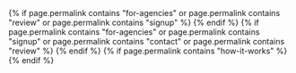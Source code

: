 <script
  src="https://code.jquery.com/jquery-3.2.1.min.js"
  integrity="sha256-hwg4gsxgFZhOsEEamdOYGBf13FyQuiTwlAQgxVSNgt4="
  crossorigin="anonymous"></script>
<script src="https://cdnjs.cloudflare.com/ajax/libs/tether/1.4.0/js/tether.min.js" integrity="sha384-DztdAPBWPRXSA/3eYEEUWrWCy7G5KFbe8fFjk5JAIxUYHKkDx6Qin1DkWx51bBrb" crossorigin="anonymous"></script>
<script src="https://maxcdn.bootstrapcdn.com/bootstrap/4.0.0-alpha.6/js/bootstrap.min.js" integrity="sha384-vBWWzlZJ8ea9aCX4pEW3rVHjgjt7zpkNpZk+02D9phzyeVkE+jo0ieGizqPLForn" crossorigin="anonymous"></script>
<script src="https://use.typekit.net/iln8jts.js"></script>
<script>try{Typekit.load({ async: true });}catch(e){}</script>
<script async src="https://use.fontawesome.com/80e72ab7b1.js"></script>
<link href="https://use.fontawesome.com/80e72ab7b1.css" media="all" rel="stylesheet">
{% if page.permalink contains "for-agencies" or page.permalink contains "review" or page.permalink contains "signup" %}
<script src="/assets/scripts/typeahead.bundle.min.js"></script>
<script type="text/javascript" src="https://www.google.com/jsapi"></script>
<script type="text/javascript" src="https://maps.googleapis.com/maps/api/js?key=AIzaSyAj6XOc66rQpTZzrfZKnTIYcm8Mpab1c6A&libraries=places"></script>
{% endif %}
{% if page.permalink contains "for-agencies" or page.permalink contains "signup" or page.permalink contains "contact" or page.permalink contains "review" %}
<script src="https://cdnjs.cloudflare.com/ajax/libs/jquery-validate/1.16.0/jquery.validate.min.js"></script>
{% endif %}
{% if page.permalink contains "how-it-works" %}
<script src="/assets/scripts/stepbar.js"></script>
{% endif %}
<script src="https://apis.google.com/js/platform.js" async defer></script>
<script src="//cdnjs.cloudflare.com/ajax/libs/ScrollMagic/2.0.5/ScrollMagic.min.js"></script>
<script src="//cdnjs.cloudflare.com/ajax/libs/ScrollMagic/2.0.5/plugins/debug.addIndicators.min.js"></script>
<script src="/assets/scripts/hey.js"></script>
<script src="/assets/scripts/wow.min.js" ></script>
<script src="/assets/scripts/main.js" ></script>